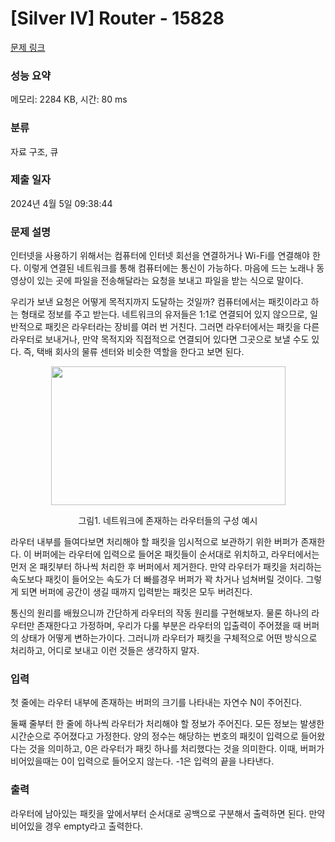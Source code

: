 # [Silver IV] Router - 15828 

[문제 링크](https://www.acmicpc.net/problem/15828) 

### 성능 요약

메모리: 2284 KB, 시간: 80 ms

### 분류

자료 구조, 큐

### 제출 일자

2024년 4월 5일 09:38:44

### 문제 설명

<p>인터넷을 사용하기 위해서는 컴퓨터에 인터넷 회선을 연결하거나 Wi-Fi를 연결해야 한다. 이렇게 연결된 네트워크를 통해 컴퓨터에는 통신이 가능하다. 마음에 드는 노래나 동영상이 있는 곳에 파일을 전송해달라는 요청을 보내고 파일을 받는 식으로 말이다.</p>

<p>우리가 보낸 요청은 어떻게 목적지까지 도달하는 것일까? 컴퓨터에서는 패킷이라고 하는 형태로 정보를 주고 받는다. 네트워크의 유저들은 1:1로 연결되어 있지 않으므로, 일반적으로 패킷은 라우터라는 장비를 여러 번 거친다. 그러면 라우터에서는 패킷을 다른 라우터로 보내거나, 만약 목적지와 직접적으로 연결되어 있다면 그곳으로 보낼 수도 있다. 즉, 택배 회사의 물류 센터와 비슷한 역할을 한다고 보면 된다.</p>

<p style="text-align: center;"><img alt="" src="https://onlinejudgeimages.s3-ap-northeast-1.amazonaws.com/problem/15828/1.png" style="width: 375px; height: 222px;"></p>

<p style="text-align: center;">그림1. 네트워크에 존재하는 라우터들의 구성 예시</p>

<p>라우터 내부를 들여다보면 처리해야 할 패킷을 임시적으로 보관하기 위한 버퍼가 존재한다. 이 버퍼에는 라우터에 입력으로 들어온 패킷들이 순서대로 위치하고, 라우터에서는 먼저 온 패킷부터 하나씩 처리한 후 버퍼에서 제거한다. 만약 라우터가 패킷을 처리하는 속도보다 패킷이 들어오는 속도가 더 빠를경우 버퍼가 꽉 차거나 넘쳐버릴 것이다. 그렇게 되면 버퍼에 공간이 생길 때까지 입력받는 패킷은 모두 버려진다.</p>

<p>통신의 원리를 배웠으니까 간단하게 라우터의 작동 원리를 구현해보자. 물론 하나의 라우터만 존재한다고 가정하며, 우리가 다룰 부분은 라우터의 입출력이 주어졌을 때 버퍼의 상태가 어떻게 변하는가이다. 그러니까 라우터가 패킷을 구체적으로 어떤 방식으로 처리하고, 어디로 보내고 이런 것들은 생각하지 말자.</p>

### 입력 

 <p>첫 줄에는 라우터 내부에 존재하는 버퍼의 크기를 나타내는 자연수 N이 주어진다.</p>

<p>둘째 줄부터 한 줄에 하나씩 라우터가 처리해야 할 정보가 주어진다. 모든 정보는 발생한 시간순으로 주어졌다고 가정한다. 양의 정수는 해당하는 번호의 패킷이 입력으로 들어왔다는 것을 의미하고, 0은 라우터가 패킷 하나를 처리했다는 것을 의미한다. 이때, 버퍼가 비어있을때는 0이 입력으로 들어오지 않는다. -1은 입력의 끝을 나타낸다.</p>

### 출력 

 <p>라우터에 남아있는 패킷을 앞에서부터 순서대로 공백으로 구분해서 출력하면 된다. 만약 비어있을 경우 empty라고 출력한다.</p>

